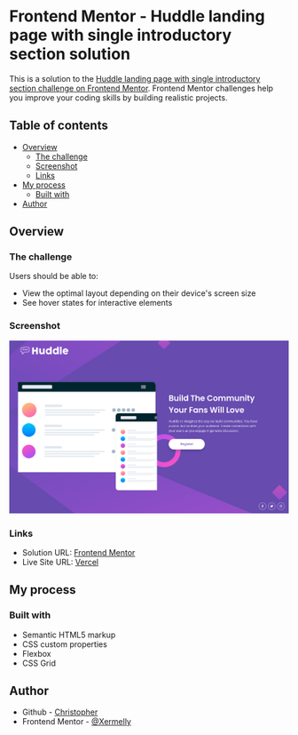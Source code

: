# Frontend Mentor - Huddle landing page with single introductory section solution

This is a solution to the [Huddle landing page with single introductory section challenge on Frontend Mentor](https://www.frontendmentor.io/challenges/huddle-landing-page-with-a-single-introductory-section-B_2Wvxgi0). Frontend Mentor challenges help you improve your coding skills by building realistic projects.

## Table of contents

- [Overview](#overview)
  - [The challenge](#the-challenge)
  - [Screenshot](#screenshot)
  - [Links](#links)
- [My process](#my-process)
  - [Built with](#built-with)
- [Author](#author)

## Overview

### The challenge

Users should be able to:

- View the optimal layout depending on their device's screen size
- See hover states for interactive elements

### Screenshot

![](.//images/Screenshot.png)

### Links

- Solution URL: [Frontend Mentor](https://www.frontendmentor.io/solutions/ping-coming-soon-page-f9evyC_VUS)
- Live Site URL: [Vercel](https://pingcomingsoonpage-pi.vercel.app/)

## My process

### Built with

- Semantic HTML5 markup
- CSS custom properties
- Flexbox
- CSS Grid

## Author

- Github - [Christopher](https://github.com/Xermelly)
- Frontend Mentor - [@Xermelly](https://www.frontendmentor.io/profile/Xermelly)
